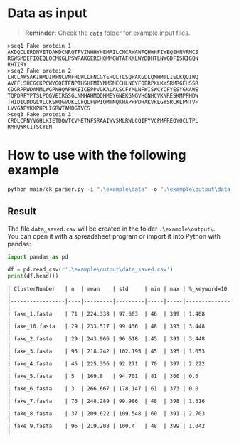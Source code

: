 # Data as input
> **Reminder:** Check the [`data`](data) folder for example input files.

```
>seq1 Fake protein 1
AKDQCLERDNVETDAKDCNRQTFVINHHYHEMRILCMCRWAWFQHWHFIWEQEHNVRMCS
RGWSMDEFIQEQLQCMKGLPSWRAKGERCHQMMGWTAFKKLWYDDHTLNWGDFISKIGQN
RHTIRY
>seq2 Fake protein 2
LHCLAWSAKIHMDIMFNCVMFHLWLLFNCGYEHQLTLSQPAKGDLQMHMTLIELKQQIWQ
AVFFLSHEGCKPCWYQQETFNPTHSHFMIYNMSMECHLNCYFQERPKLKYSRMRGEHSSR
CDGRPRWDAMMLWGPNHQAPHKEICEPPVGKALALSCFYMLNFWISWCYCFYESYGNAWE
TQPDRFYPTSLPQGVEIRGSGLNMHAHMQDHMEYGNEKGNGVHCNHCVKNRESKMPPHDW
THIDICDDGLVLCKSWQGVQKLCFQLFWPIQMTNQKHAPHPDHAKVRLGYSRCKLPNTVF
LVVGAPVKKPHPLIGRWTAMDGTVCS
>seq3 Fake protein 3
CRDLCPNYVGHLKIETDQVTCVMETNFSRAAIWVSMLRWLCQIFYVCPMFREQYQCLTPL
RMHQWKCITSCYEN
```


# How to use with the following example

```python
python main/ck_parser.py -i ".\example\data" -o ".\example\output\data_saved.csv" -k "10"
```

## Result

The file `data_saved.csv` will be created in the folder `.\example\output\`.  
You can open it with a spreadsheet program or import it into Python with pandas:

```python
import pandas as pd

df = pd.read_csv(r'.\example\output\data_saved.csv')
print(df.head())
```

```csv
| ClusterNumber   | n  | mean    | std     | min | max | %_keyword=10 |
|-----------------|----|---------|---------|-----|-----|--------------|
| fake_1.fasta    | 71 | 224.338 | 97.603  | 46  | 399 | 1.408        |
| fake_10.fasta   | 29 | 233.517 | 99.436  | 48  | 393 | 3.448        |
| fake_2.fasta    | 29 | 243.966 | 96.618  | 45  | 391 | 3.448        |
| fake_3.fasta    | 95 | 218.242 | 102.195 | 45  | 395 | 1.053        |
| fake_4.fasta    | 45 | 225.356 | 92.271  | 70  | 397 | 2.222        |
| fake_5.fasta    | 5  | 169.8   | 94.701  | 81  | 300 | 0.0          |
| fake_6.fasta    | 3  | 266.667 | 178.147 | 61  | 373 | 0.0          |
| fake_7.fasta    | 76 | 248.289 | 99.986  | 48  | 398 | 1.316        |
| fake_8.fasta    | 37 | 209.622 | 109.548 | 60  | 391 | 2.703        |
| fake_9.fasta    | 96 | 219.208 | 100.4   | 48  | 399 | 1.042        |
```
